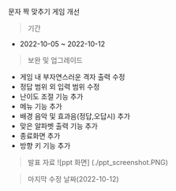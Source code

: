 문자 짝 맞추기 게임 개선
>기간
* 2022-10-05 ~ 2022-10-12
> 보완 및 업그레이드
 * 게임 내 부자연스러운 격자 출력 수정
 * 정답 범위 외 입력 범위 수정
 * 난이도 조절 기능 추가
 * 메뉴 기능 추가
 * 배경 음악 및 효과음(정답,오답시) 추가
 * 맞은 알파벳 출력 기능 추가
 * 종료화면 추가
 * 방향 키 기능 추가
> 발표 자료
![ppt 화면]
(./ppt_screenshot.PNG)

> 마지막 수정 날짜(2022-10-12)
